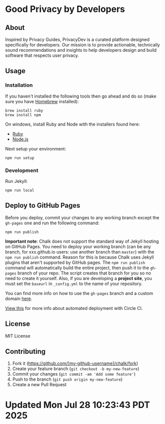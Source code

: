 # Good Privacy by Developers

## About

Inspired by Privacy Guides, PrivacyDev is a curated platform designed specifically for developers. Our mission is to provide actionable, technically sound recommendations and insights to help developers design and build software that respects user privacy. 

## Usage

### Installation

If you haven't installed the following tools then go ahead and do so (make sure you have [Homebrew](https://brew.sh/) installed):

    brew install ruby
    brew install npm

On windows, install Ruby and Node with the installers found here:

  - [Ruby](https://rubyinstaller.org/)
  - [Node.js](https://nodejs.org/en/download/)

Next setup your environment:

    npm run setup

### Development

Run Jekyll:

    npm run local

## Deploy to GitHub Pages

Before you deploy, commit your changes to any working branch except the `gh-pages` one and run the following command:

    npm run publish

**Important note**: Chalk does not support the standard way of Jekyll hosting on GitHub Pages. You need to deploy your working branch (can be any branch, for xxx.github.io users: use another branch than `master`) with the `npm run publish` command. Reason for this is because Chalk uses Jekyll plugins that aren't supported by GitHub pages. The `npm run publish` command will automatically build the entire project, then push it to the `gh-pages` branch of your repo. The script creates that branch for you so no need to create it yourself. Also, if you are developing a **project site**, you must set the `baseurl` in `_config.yml` to the name of your repository.

You can find more info on how to use the `gh-pages` branch and a custom domain [here](https://help.github.com/articles/quick-start-setting-up-a-custom-domain/).

[View this](https://github.com/nielsenramon/kickster#automated-deployment-with-circle-ci) for more info about automated deployment with Circle CI.

## License

MIT License

## Contributing

1. Fork it (https://github.com/[my-github-username]/chalk/fork)
2. Create your feature branch (`git checkout -b my-new-feature`)
3. Commit your changes (`git commit -am 'Add some feature'`)
4. Push to the branch (`git push origin my-new-feature`)
5. Create a new Pull Request
# Updated Mon Jul 28 10:23:43 PDT 2025
